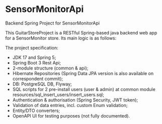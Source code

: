 # SensorMonitorApi
Backend Spring Project for SensorMonitorApi

This GuitarStoreProject is a RESTful Spring-based java backend web app for a SensorMonitor store.
Its main logic is as follows:

The project specification:
- JDK 17 and Spring 5;
- Spring Boot 3 Rest Api;
- 2-module structure (common & api);
- Hibernate Repositories (Spring Data JPA version is also available on correspondent commit);
- DB: PostgreSQL DB, Flyway;
- SQL scripts for 2 pre-install users (user & admin) at common module resources/sql_insert_users/insert_users.sql;
- Authentication & authorisation (Spring Security, JWT token);
- Validation of data entries, incl. custom Enum validation;
- Entity/DTO converters;
- OpenAPI UI for testing purposes (not fully documented).
